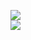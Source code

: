 [![](https://img.shields.io/badge/Made%20With-Github%20Spray-lightgrey.svg?style=for-the-badge&logo=github)](https://github.com/Annihil/github-spray#18031)  
[![](https://i.imgur.com/2DrTn0Z.gif)](https://github.com/Annihil/github-spray)